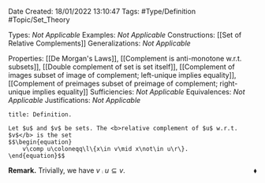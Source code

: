 <div class="topSpace"></div>

Date Created: 18/01/2022 13:10:47
Tags: #Type/Definition #Topic/Set_Theory

Types: <i>Not Applicable</i>
Examples: <i>Not Applicable</i> 
Constructions: [[Set of Relative Complements]]
Generalizations: <i>Not Applicable</i>

Properties: [[De Morgan's Laws]], [[Complement is anti-monotone w.r.t. subsets]], [[Double complement of set is set itself]], [[Complement of images subset of image of complement; left-unique implies equality]], [[Complement of preimages subset of preimage of complement; right-unique implies equality]]
Sufficiencies: <i>Not Applicable</i>
Equivalences: <i>Not Applicable</i>
Justifications: <i>Not Applicable</i>

``` ad-Definition
title: Definition.

Let $u$ and $v$ be sets. The <b>relative complement of $u$ w.r.t. $v$</b> is the set
$$\begin{equation}
    v\comp u\coloneqq\l\{x\in v\mid x\not\in u\r\}.
\end{equation}$$

```

<b>Remark.</b> Trivially, we have $v\comp u\subseteq v$.<span style="float:right;">$\blacklozenge$</span>
